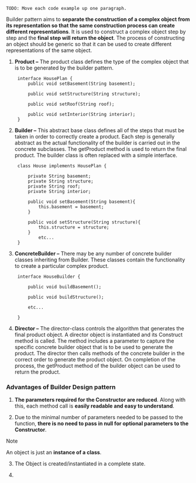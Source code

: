 	TODO: Move each code example up one paragraph.

Builder pattern aims to **separate the construction of a complex object from its representation so that the same construction process can create different representations**. It is used to construct a complex object step by step and the **final step will return the object**. The process of constructing an object should be generic so that it can be used to create different representations of the same object.

1. **Product –** The product class defines the type of the complex object that is to be generated by the builder pattern. 

		interface HousePlan {
			public void setBasement(String basement);

			public void setStructure(String structure);

			public void setRoof(String roof);

			public void setInterior(String interior);
		}

2. **Builder –** This abstract base class defines all of the steps that must be taken in order to correctly create a product. Each step is generally abstract as the actual functionality of the builder is carried out in the concrete subclasses. The getProduct method is used to return the final product. The builder class is often replaced with a simple interface.

		class House implements HousePlan {

			private String basement;
			private String structure;
			private String roof;
			private String interior;

			public void setBasement(String basement){
				this.basement = basement;
			}

			public void setStructure(String structure){
				this.structure = structure;
			}
				etc...
		}

3. **ConcreteBuilder –** There may be any number of concrete builder classes inheriting from Builder. These classes contain the functionality to create a particular complex product.

		interface HouseBuilder {

			public void buildBasement();

			public void buildStructure();

			etc...
			
		}

4. **Director –** The director-class controls the algorithm that generates the final product object. A director object is instantiated and its Construct method is called. The method includes a parameter to capture the specific concrete builder object that is to be used to generate the product. The director then calls methods of the concrete builder in the correct order to generate the product object. On completion of the process, the getProduct method of the builder object can be used to return the product.


### Advantages of Builder Design pattern

1. **The parameters required for the Constructor are reduced**. Along with this, each method call is **easily readable and easy to understand**.

2. Due to the minimal number of parameters needed to be passed to the function, **there is no need to pass in null for optional parameters to the Constructor**.

> [!NOTE]
> An object is just an **instance of a class**.
> 


3. The Object is created/instantiated in a complete state.

4.  
